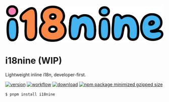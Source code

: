 <p align="center">
  <img src="https://github.com/molvqingtai/i18nine/blob/master/logo.png" width="500px"/>
</p>

# i18nine (WIP)

Lightweight inline i18n, developer-first.

[![version](https://img.shields.io/github/v/release/molvqingtai/i18nine)](https://www.npmjs.com/package/i18nine) [![workflow](https://github.com/molvqingtai/i18nine/actions/workflows/ci.yml/badge.svg)](https://github.com/molvqingtai/i18nine/actions) [![download](https://img.shields.io/npm/dt/i18nine)](https://www.npmjs.com/package/i18nine) [![npm package minimized gzipped size](https://img.shields.io/bundlejs/size/i18nine)](https://www.npmjs.com/package/i18nine)

```shell
$ pnpm install i18nine
```
